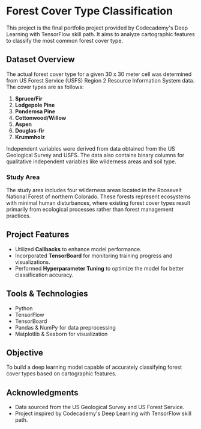 # Forest Cover Type Classification

This project is the final portfolio project provided by Codecademy's Deep Learning with TensorFlow skill path. It aims to analyze cartographic features to classify the most common forest cover type.

## Dataset Overview

The actual forest cover type for a given 30 x 30 meter cell was determined from US Forest Service (USFS) Region 2 Resource Information System data. The cover types are as follows:

1. **Spruce/Fir**  
2. **Lodgepole Pine**  
3. **Ponderosa Pine**  
4. **Cottonwood/Willow**  
5. **Aspen**  
6. **Douglas-fir**  
7. **Krummholz**

Independent variables were derived from data obtained from the US Geological Survey and USFS. The data also contains binary columns for qualitative independent variables like wilderness areas and soil type.

### Study Area

The study area includes four wilderness areas located in the Roosevelt National Forest of northern Colorado. These forests represent ecosystems with minimal human disturbances, where existing forest cover types result primarily from ecological processes rather than forest management practices.

## Project Features

- Utilized **Callbacks** to enhance model performance.  
- Incorporated **TensorBoard** for monitoring training progress and visualizations.  
- Performed **Hyperparameter Tuning** to optimize the model for better classification accuracy.

## Tools & Technologies

- Python  
- TensorFlow  
- TensorBoard  
- Pandas & NumPy for data preprocessing  
- Matplotlib & Seaborn for visualization  

## Objective

To build a deep learning model capable of accurately classifying forest cover types based on cartographic features.

## Acknowledgments

- Data sourced from the US Geological Survey and US Forest Service.  
- Project inspired by Codecademy's Deep Learning with TensorFlow skill path.

